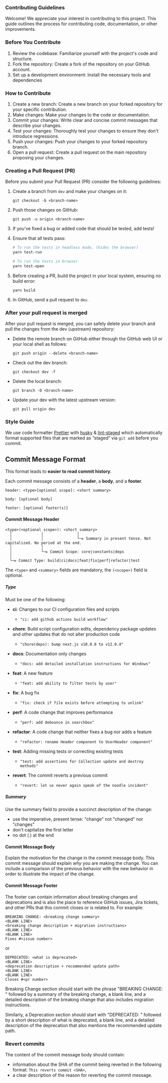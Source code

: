 ### Contributing Guidelines

Welcome! We appreciate your interest in contributing to this project. This guide outlines the process for contributing code, documentation, or other improvements.

### Before You Contribute

1. Review the codebase: Familiarize yourself with the project's code and structure.
2. Fork the repository: Create a fork of the repository on your GitHub account.
3. Set up a development environment: Install the necessary tools and dependencies

### How to Contribute

1. Create a new branch: Create a new branch on your forked repository for your specific contribution.
2. Make changes: Make your changes to the code or documentation.
3. Commit your changes: Write clear and concise commit messages that describe your changes.
4. Test your changes: Thoroughly test your changes to ensure they don't introduce regressions.
5. Push your changes: Push your changes to your forked repository branch.
6. Open a pull request: Create a pull request on the main repository proposing your changes.

### Creating a Pull Request (PR)

Before you submit your Pull Request (PR) consider the following guidelines:

1. Create a branch from `dev` and make your changes on it:

   ```shell
   git checkout -b <branch-name>
   ```

2. Push those changes on GitHub:

   ```shell
   git push -u origin <branch-name>
   ```

3. If you’ve fixed a bug or added code that should be tested, add tests!
4. Ensure that all tests pass:

   ```bash
   # To run the tests in headless mode, (hides the browser)
   yarn test-run

   # To run the tests in browser
   yarn test-open
   ```

5. Before creating a PR, build the project in your local system, ensuring no
   build error:
   ```shell
   yarn build
   ```
6. In GitHub, send a pull request to `dev`.

### After your pull request is merged

After your pull request is merged, you can safely delete your branch and pull
the changes from the dev (upstream) repository:

- Delete the remote branch on GitHub either through the GitHub web UI or your
  local shell as follows:

  ```shell
  git push origin --delete <branch-name>
  ```

- Check out the dev branch:

  ```shell
  git checkout dev -f
  ```

- Delete the local branch:

  ```shell
  git branch -D <branch-name>
  ```

- Update your dev with the latest upstream version:

  ```shell
  git pull origin dev
  ```

### Style Guide

We use code formatter [Prettier](https://prettier.io/) with
[husky](https://github.com/typicode/husky) &
[lint-staged](https://github.com/okonet/lint-staged) which automatically format
supported files that are marked as “staged” via `git add` before you commit.

## <a name="commit-format"></a> Commit Message Format

This format leads to **easier to read commit history**.

Each commit message consists of a **header**, a **body**, and a **footer**.

```properties
header: <type>[optional scope]: <short summary>

body: [optional body]

footer: [optional footer(s)]
```

#### <a name="commit-header"></a>Commit Message Header

```
<type>(<optional scope>): <short summary>
  │             │               │
  │             │               └─⫸ Summary in present tense. Not capitalized. No period at the end.
  │             │
  │             └─⫸ Commit Scope: core|constants|deps
  │
  └─⫸ Commit Type: build|ci|docs|feat|fix|perf|refactor|test
```

The `<type>` and `<summary>` fields are mandatory, the `(<scope>)` field is
optional.

##### Type

Must be one of the following:

- **ci**: Changes to our CI configuration files and scripts
  - `"ci: add github actions build workflow"`
- **chore**: Build script configuration edits, dependency package updates and
  other updates that do not alter production code

  - `"chore(deps): bump next.js v10.0.8 to v12.0.4"`

- **docs**: Documentation only changes

  - `"docs: add detailed installation instructions for Windows"`

- **feat**: A new feature

  - `"feat: add ability to filter tests by user"`

- **fix**: A bug fix

  - `"fix: check if file exists before attempting to unlink"`

- **perf**: A code change that improves performance
  - `"perf: add debounce in searchbox"`
- **refactor**: A code change that neither fixes a bug nor adds a feature
  - `"refactor: rename Header component to UserHeader component"`
- **test**: Adding missing tests or correcting existing tests
  - `"test: add assertions for Collection update and destroy methods"`
- **revert**: The commit reverts a previous commit
  - `"revert: let us never again speak of the noodle incident"`

##### Summary

Use the summary field to provide a succinct description of the change:

- use the imperative, present tense: "change" not "changed" nor "changes"
- don't capitalize the first letter
- no dot (.) at the end

#### <a name="commit-body"></a>Commit Message Body

Explain the motivation for the change in the commit message body. This commit
message should explain _why_ you are making the change. You can include a
comparison of the previous behavior with the new behavior in order to illustrate
the impact of the change.

#### <a name="commit-footer"></a>Commit Message Footer

The footer can contain information about breaking changes and deprecations and
is also the place to reference GitHub issues, Jira tickets, and other PRs that
this commit closes or is related to. For example:

```
BREAKING CHANGE: <breaking change summary>
<BLANK LINE>
<breaking change description + migration instructions>
<BLANK LINE>
<BLANK LINE>
Fixes #<issue number>
```

or

```
DEPRECATED: <what is deprecated>
<BLANK LINE>
<deprecation description + recommended update path>
<BLANK LINE>
<BLANK LINE>
Closes #<pr number>
```

Breaking Change section should start with the phrase "BREAKING CHANGE: "
followed by a summary of the breaking change, a blank line, and a detailed
description of the breaking change that also includes migration instructions.

Similarly, a Deprecation section should start with "DEPRECATED: " followed by a
short description of what is deprecated, a blank line, and a detailed
description of the deprecation that also mentions the recommended update path.

### Revert commits

The content of the commit message body should contain:

- information about the SHA of the commit being reverted in the following
  format: `This reverts commit <SHA>`,
- a clear description of the reason for reverting the commit message.
